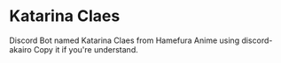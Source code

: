 # Katarina Claes
Discord Bot named Katarina Claes from Hamefura Anime using discord-akairo
Copy it if you're understand.
